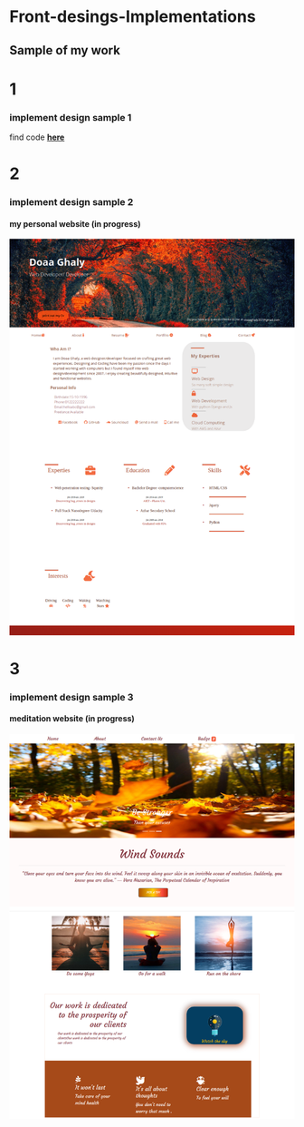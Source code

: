 # Front-desings-Implementations

## Sample of my work 

# 1
### implement design sample 1
find code **[here](https://github.com/GhalyDoaa/resume-Implementation-design)**

# 2
### implement design sample 2 
#### my personal website (in progress)
![Image of design2](https://github.com/GhalyDoaa/Front-desings-Implementations/blob/main/design22.png)

# 3
### implement design sample 3
#### meditation website (in progress)
![Image of design3](https://github.com/GhalyDoaa/Front-desings-Implementations/blob/main/design3.png)
